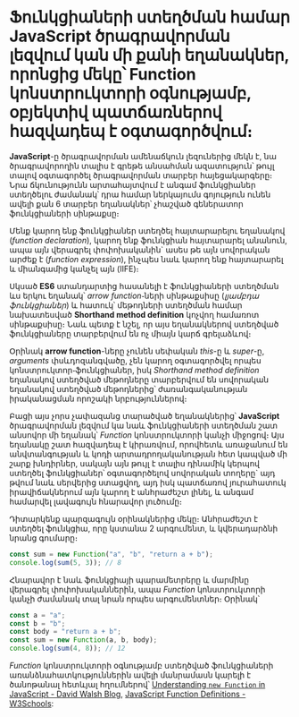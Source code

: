 # Ֆունկցիաների ստեղծման համար JavaScript ծրագրավորման լեզվում կան մի քանի եղանակներ, որոնցից մեկը՝ Function կոնստրուկտորի օգնությամբ, օբյեկտիվ պատճառներով հազվադեպ է օգտագործվում։

**JavaScript**-ը ծրագրավորման ամենաճկուն լեզուներից մեկն է, նա ծրագրավորողին տալիս է գրեթե անսահման ազատություն՝ թույլ տալով օգտագործել ծրագրավորման տարբեր հայեցակարգերը։ Նրա ճկունությունն արտահայտվում է անգամ ֆունկցիաներ ստեղծելու ժամանակ՝ դրա համար ներկայումս գոյություն ունեն ավելի քան 6 տարբեր եղանակներ՝ չհաշված գեներատոր ֆունկցիաների սինթաքսը։

Մենք կարող ենք ֆունկցիաներ ստեղծել հայտարարելու եղանակով (_function declaration_), կարող ենք ֆունկցիան հայտարարել անանուն, ապա այն վերագրել փոփոխականին` ասես թե այն սովորական արժեք է (_function expression_), ինչպես նաև կարող ենք հայտարարել և միանգամից կանչել այն (IIFE)։

Սկսած **ES6** ստանդարտից հասանելի է ֆունկցիաների ստեղծման ևս երկու եղանակ՝ _arrow function_֊ների սինթաքսիսը (_լյամբդա ֆունկցիաներ_) և հատուկ՝ մեթոդների ստեղծման համար նախատեսված **Shorthand method definition** կոչվող համառոտ սինթաքսիսը։
Նաև պետք է նշել, որ այս եղանակներով ստեղծված ֆունկցիաները տարբերվում են ոչ միայն կարճ գրելաձևով։

Օրինակ **arrow function**-ները չունեն սեփական _this_-ը և _super_-ը, _arguments_ փսևդոզանգվածը, չեն կարող օգտագործվել որպես կոնստրուկտոր֊ֆունկցիաներ, իսկ _Shorthand method definition_ եղանակով ստեղծված մեթոդները տարբերվում են սովորական եղանակով ստեղծված մեթոդներից՝ ժառանգականության իրականացման որոշակի նրբություններով։

Բացի այս չորս չափազանց տարածված եղանակներից՝ **JavaScript** ծրագրավորման լեզվում կա նաև ֆունկցիաների ստեղծման շատ անսովոր մի եղանակ՝ _Function_ կոնստրուկտորի կանչի միջոցով։ Այս եղանակը շատ հազվադեպ է կիրառվում, որովհետև առաջանում են անվտանգության և կոդի արտադրողականության հետ կապված մի շարք խնդիրներ, սակայն այն թույլ է տալիս դինամիկ կերպով ստեղծել ֆունկցիաներ՝ օգտագործելով սովորական տողերը` այդ թվում նաև սերվերից ստացվող, այդ իսկ պատճառով յուրահատուկ իրավիճակներում այն կարող է անհրաժեշտ լինել, և անգամ համարվել լավագույն հնարավոր լուծումը։

Դիտարկենք պարզագույն օրինակներից մեկը։ Անհրաժեշտ է ստեղծել ֆունկցիա, որը կստանա 2 արգումենտ, և կվերադարձնի նրանց գումարը։

```js
const sum = new Function("a", "b", "return a + b");
console.log(sum(5, 3)); // 8
```

Հնարավոր է նաև ֆունկցիայի պարամետրերը և մարմինը վերագրել փոփոխականներին, ապա _Function_ կոնստրուկտորի կանչի ժամանակ տալ նրան որպես արգումենտներ։ Օրինակ՝

```js
const a = "a";
const b = "b";
const body = "return a + b";
const sum = new Function(a, b, body);
console.log(sum(4, 8)); // 12
```

_Function_ կոնստրուկտորի օգնությամբ ստեղծված ֆունկցիաների առանձնահատկություններին ավելի մանրամասն կարելի է ծանոթանալ հետևյալ հղումներով՝ [Understanding `new Function` in JavaScript - David Walsh Blog](https://davidwalsh.name/new-function), [JavaScript Function Definitions - W3Schools](https://www.w3schools.com/js/js_function_definition.asp):
